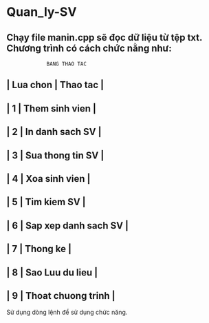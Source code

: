 # Quan_ly-SV
Chạy file manin.cpp sẽ đọc dữ liệu từ tệp txt.
Chương trình có cách chức nằng như:
---------------------------------------------
                 BANG THAO TAC
|  Lua chon  |           Thao tac           |
---------------------------------------------
|     1      |     Them sinh vien           |
---------------------------------------------
|     2      |     In danh sach SV          |
---------------------------------------------
|     3      |     Sua thong tin SV         |
---------------------------------------------
|     4      |     Xoa sinh vien            |
---------------------------------------------
|     5      |     Tim kiem SV              |
---------------------------------------------
|     6      |     Sap xep danh sach SV     |
---------------------------------------------
|     7      |     Thong ke                 |
---------------------------------------------
|     8      |     Sao Luu du lieu          |
---------------------------------------------
|     9      |     Thoat chuong trinh       |
---------------------------------------------

Sử dụng dòng lệnh để sử dụng chức năng.
